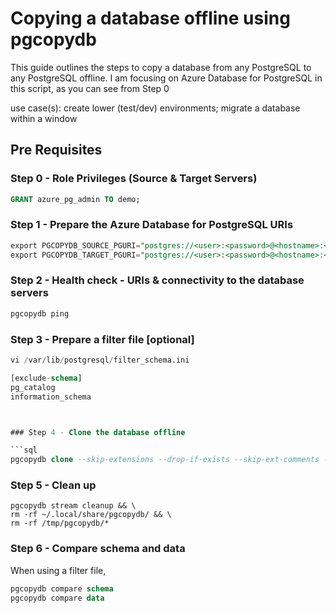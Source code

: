 # **Copying a database offline using pgcopydb**

This guide outlines the steps to copy a database from any PostgreSQL to any PostgreSQL offline.
I am focusing on Azure Database for PostgreSQL in this script, as you can see from Step 0

use case(s): create lower (test/dev) environments; migrate a database within a window


## Pre Requisites

### Step 0 - Role Privileges (Source & Target Servers)

```sql
GRANT azure_pg_admin TO demo;
```


### Step 1 - Prepare the Azure Database for PostgreSQL URIs

```sql
export PGCOPYDB_SOURCE_PGURI="postgres://<user>:<password>@<hostname>:<port>/<database>"
export PGCOPYDB_TARGET_PGURI="postgres://<user>:<password>@<hostname>:<port>/<database>"
```

### Step 2 - Health check - URIs & connectivity to the database servers

```sql
pgcopydb ping

```

### Step 3 - Prepare a filter file [optional]
```sql
vi /var/lib/postgresql/filter_schema.ini

[exclude-schema]
pg_catalog
information_schema



### Step 4 - Clone the database offline

```sql
pgcopydb clone --skip-extensions --drop-if-exists --skip-ext-comments --no-owner --no-acl --filters /var/lib/postgresql/filter_schema.ini
```

### Step 5 - Clean up

```
pgcopydb stream cleanup && \
rm -rf ~/.local/share/pgcopydb/ && \
rm -rf /tmp/pgcopydb/*
```


### Step 6 - Compare schema and data

When using a filter file, 
```sql
pgcopydb compare schema
pgcopydb compare data


```
